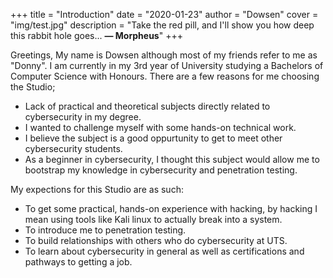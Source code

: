 +++
title = "Introduction"
date = "2020-01-23"
author = "Dowsen"
cover = "img/test.jpg"
description = "Take the red pill, and I'll show you how deep this rabbit hole goes... **— Morpheus**"
+++

Greetings, My name is Dowsen although most of my friends refer to me as "Donny". I am currently
in my 3rd year of University studying a Bachelors of Computer Science with Honours. There are a few reasons for me choosing the Studio;
* Lack of practical and theoretical subjects directly related to cybersecurity in my degree.
* I wanted to challenge myself with some hands-on technical work.
* I believe the subject is a good oppurtunity to get to meet other cybersecurity students.
* As a beginner in cybersecurity, I thought this subject would allow me to bootstrap my knowledge in cybersecurity and penetration testing.

My expections for this Studio are as such:
- To get some practical, hands-on experience with hacking, by hacking I mean using tools like Kali linux to actually break into a system.
- To introduce me to penetration testing.
- To build relationships with others who do cybersecurity at UTS.
- To learn about cybersecurity in general as well as certifications and pathways to getting a job.



